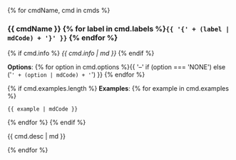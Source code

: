 {% for cmdName, cmd in cmds %}
### {{ cmdName }} {% for label in cmd.labels %}`{{ '{' + (label | mdCode) + '}' }}` {% endfor %}

{% if cmd.info %}
*{{ cmd.info | md }}*
{% endif %}

**Options**: {% for option in cmd.options %}{{ '–' if (option === 'NONE') else ('`' + (option | mdCode) + '`') }} {% endfor %}


{% if cmd.examples.length %}
**Examples**:
{% for example in cmd.examples %}
```{{ 'php' if cmd.php else 'bash' }}
{{ example | mdCode }}
```
{% endfor %}
{% endif %}

{{ cmd.desc | md }}

{% endfor %}